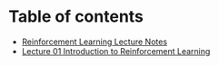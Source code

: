 # Table of contents

* [Reinforcement Learning Lecture Notes](README.md)
* [Lecture 01 Introduction to Reinforcement Learning](note.md)

